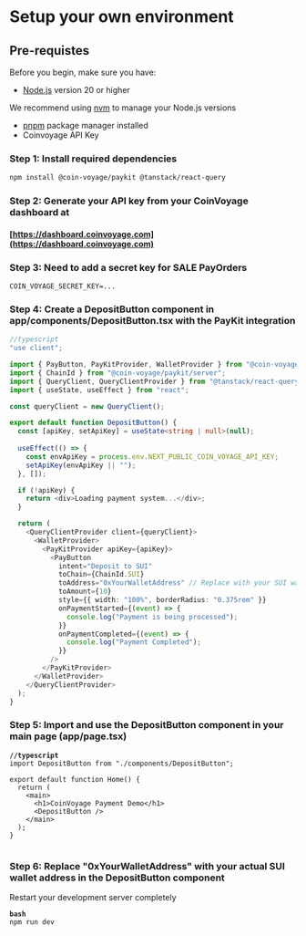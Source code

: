 # Setup your own environment

## Pre-requistes

Before you begin, make sure you have:

* [Node.js](https://nodejs.org/) version 20 or higher

&#x20;      We recommend using [nvm](https://github.com/nvm-sh/nvm) to manage your Node.js versions

* [pnpm](https://pnpm.io/installation) package manager installed
* Coinvoyage API Key&#x20;



### Step 1: Install required dependencies

```sh
npm install @coin-voyage/paykit @tanstack/react-query
```

### Step 2: Generate your API key from your CoinVoyage dashboard at&#x20;

#### [https://dashboard.coinvoyage.com](https://dashboard.coinvoyage.com)

### Step 3: Need to add a secret key for SALE PayOrders

```
COIN_VOYAGE_SECRET_KEY=...
```

### Step 4: Create a DepositButton component in app/components/DepositButton.tsx with the PayKit integration

```typescript
//typescript
"use client";

import { PayButton, PayKitProvider, WalletProvider } from "@coin-voyage/paykit";
import { ChainId } from "@coin-voyage/paykit/server";
import { QueryClient, QueryClientProvider } from "@tanstack/react-query";
import { useState, useEffect } from "react";

const queryClient = new QueryClient();

export default function DepositButton() {
  const [apiKey, setApiKey] = useState<string | null>(null);
  
  useEffect(() => {
    const envApiKey = process.env.NEXT_PUBLIC_COIN_VOYAGE_API_KEY;
    setApiKey(envApiKey || "");
  }, []);

  if (!apiKey) {
    return <div>Loading payment system...</div>;
  }

  return (
    <QueryClientProvider client={queryClient}>
      <WalletProvider>
        <PayKitProvider apiKey={apiKey}>
          <PayButton
            intent="Deposit to SUI"
            toChain={ChainId.SUI}
            toAddress="0xYourWalletAddress" // Replace with your SUI wallet address
            toAmount={10}
            style={{ width: "100%", borderRadius: "0.375rem" }}
            onPaymentStarted={(event) => {
              console.log("Payment is being processed");
            }}
            onPaymentCompleted={(event) => {
              console.log("Payment Completed");
            }}
          />
        </PayKitProvider>
      </WalletProvider>
    </QueryClientProvider>
  );
}

```

### Step 5: Import and use the DepositButton component in your main page (app/page.tsx)

<pre class="language-typescript"><code class="lang-typescript"><strong>//typescript
</strong>import DepositButton from "./components/DepositButton";

export default function Home() {
  return (
    &#x3C;main>
      &#x3C;h1>CoinVoyage Payment Demo&#x3C;/h1>
      &#x3C;DepositButton />
    &#x3C;/main>
  );
}

</code></pre>

### Step 6: Replace "0xYourWalletAddress" with your actual SUI wallet address in the DepositButton component

Restart your development server completely

<pre class="language-bash"><code class="lang-bash"><strong>bash
</strong>npm run dev

</code></pre>

